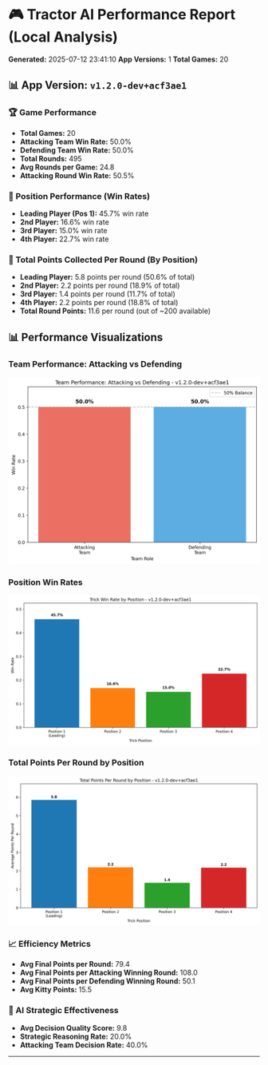 # 🎮 Tractor AI Performance Report (Local Analysis)
**Generated:** 2025-07-12 23:41:10
**App Versions:** 1
**Total Games:** 20

## 📊 App Version: `v1.2.0-dev+acf3ae1`
### 🏆 Game Performance
- **Total Games:** 20
- **Attacking Team Win Rate:** 50.0%
- **Defending Team Win Rate:** 50.0%
- **Total Rounds:** 495
- **Avg Rounds per Game:** 24.8
- **Attacking Round Win Rate:** 50.5%

### 🎯 Position Performance (Win Rates)
- **Leading Player (Pos 1):** 45.7% win rate
- **2nd Player:** 16.6% win rate
- **3rd Player:** 15.0% win rate
- **4th Player:** 22.7% win rate

### 🎯 Total Points Collected Per Round (By Position)
- **Leading Player:** 5.8 points per round (50.6% of total)
- **2nd Player:** 2.2 points per round (18.9% of total)
- **3rd Player:** 1.4 points per round (11.7% of total)
- **4th Player:** 2.2 points per round (18.8% of total)
- **Total Round Points:** 11.6 per round (out of ~200 available)

## 📊 Performance Visualizations

### Team Performance: Attacking vs Defending
![Team Win Rates](team_win_rates_v1.2.0-dev.png)

### Position Win Rates
![Position Win Rates](position_win_rates_v1.2.0-dev.png)

### Total Points Per Round by Position
![Points Per Round](position_points_per_round_v1.2.0-dev.png)

### 📈 Efficiency Metrics
- **Avg Final Points per Round:** 79.4
- **Avg Final Points per Attacking Winning Round:** 108.0
- **Avg Final Points per Defending Winning Round:** 50.1
- **Avg Kitty Points:** 15.5

### 🧠 AI Strategic Effectiveness
- **Avg Decision Quality Score:** 9.8
- **Strategic Reasoning Rate:** 20.0%
- **Attacking Team Decision Rate:** 40.0%

---

